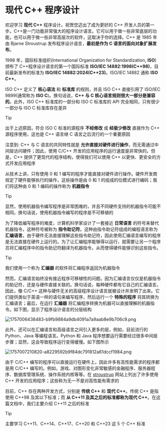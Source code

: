 # 现代 C++ 程序设计

欢迎学习 **现代 C++** 程序设计。祝贺您迈出了成为更好的 C++ 开发人员的第一步。C++是一门功能非常强大的程序设计语言。它可以用于做一些非常底层的功能，也可以用于做一些非常高层次的软件，这取决于你的选择。C++ 是 1985 年由 Bjarne Stroustrup 发布程序设计语言，**最初是作为 C 语言的面向对象扩展发布**。

1998 年，国际标准组织(International Organization for Standardization, **ISO**) 颁布了 C++程序设计语言的第一个国际标准 **ISO/IEC 14882:1998(C++98)**，目前最新发布的标准为 **ISO/IEC 14882:2024(C++23)**。ISO/IEC 14882 通称 **ISO C++**。

ISO C++ 定义了 **核心语法** 和 **标准库** 的规则，并且 ISO C++ 直接引用了 ISO/IEC 9899(通常称为 **ISO C**)。换句话说，**C++ 与 C 核心语言规则很大一部分是兼容的**。此外，ISO C++ 标准库的一部分和 ISO C 标准库的 API 完全相同，只有很少一部分与 ISO C 标准库存在差异

> [!tip]
>
> 出于上述原因，符合 ISO C 标准的源程序 **不经修改** 或 **经极少修改** 直接作为 C++ 源程序使用，这也是 C++ 语言继 C 语言之后流行的一个重要原因
>

注意到: C++ 与 C 语言的共同特性就是 **允许直接对硬件进行操作**，而无需通过中间层访问硬件；因此，使用 C/C++ 开发的应用程序的运行速度是非常快的。但是，C++ 提供了更现代的程序结构，使得我们可以使用 C++ 以更快、更安全的方式开发应用程序

从技术上讲，只有使用 0 和 1 编写的程序才能直接对硬件进行操作。硬件开发商规定了硬件能够执行的操作，这些操作是由 0 和 1 的组成的位模式进行编码；我们将这种由 0 和 1 编码的操作称为 **机器指令**

> [!tip]
>
> 显然，使用机器指令编写程序是非常困难的，并且不同硬件支持的机器指令可能不相同。换句话说，使用机器指令编写的程序是不可移植的

为了降低编写程序的难度，计算机科学家设计了一套接近 **日常语言** 的符号来替代机器指令，这种符号被称为 **指令助记符**。这种由指令助记符组成的编程语言称为 **汇编语言**。由于硬件无法直接理解这些指令助记符，因此使用汇编语言编写的程序是无法直接在硬件上运行的。为了让汇编程序能够得以运行，就需要让另一个程序员将汇编程序中的指令助记符翻译为机器指令，从而使得硬件能够识别这些指令。

> [!tip]
>
> 我们使用一个称为 **汇编器** 的软件将汇编程序返回为机器指令

然而，汇编语言始终没有接近程序可移植性的问题。因为汇编语言仅仅是机器指令的助记符，还是与硬件直接关联的。换句话说，每种硬件都有它自己的汇编语言。因此，像 C/C++ 这种与硬件无关的高级程序设计语言就被设计并发明了出来。它们提供类似于英语一样的语句来编写程序，然后运行一个 **特殊的程序** 将其转换为汇编语言；最后，在运行 **汇编器** 将汇编程序转换为机器可以直接理解的机器指令。如下图，显示了程序设计语言的分层结构

![1757006438483-b9fb9884a9db4091a7a9aab8e9b706c9.png](http://cdn.jsdelivr.net/gh/duyupeng36/images@master/obsidian/1757006438483-b9fb9884a9db4091a7a9aab8e9b706c9.png)

此外，还可以在汇编语言和高级语言之间引入更多的层，例如，目前流行的 Python、Java 等编程语言。Python 和 Java 程序想要运行需要经过很多中间层步骤；显然，这会导致程序运行变得缓慢。如下图所示

![1757007210820-a8229592b9f84dc791812a61dccf1984.png](http://cdn.jsdelivr.net/gh/duyupeng36/images@master/obsidian/1757007210820-a8229592b9f84dc791812a61dccf1984.png)

由于 C/C++ 编写的程序可以直接运行在硬件上，因此许多有高性能需求的程序都是用 C/C++ 编写的。例如，游戏、对图形变化非常敏感的金融程序、服务器程序、数据库管理系统、操作系统内核等等。在 [stroustrup](https://www.stroustrup.com/) 网站上列出了许多使用 C++ 开发的应用程序；这些称为无一不是对高性能有需求的

目前，C++ 存在两种开发方式，分别是 **传统 C++** 和 **现代 C++**。传统 C++ 是指使用 C++98 及其以下标准；而 **从 C++11 及其之后的标准都称为现代 C++**。在这篇文档中，我们主要介绍 C++11 之后的标准

> [!tip]
>
> 主要学习 C++11、C++14、C++17、C++20 和 C++23 这 5 个 C++ 标准
